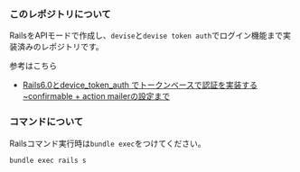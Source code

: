 ### このレポジトリについて

RailsをAPIモードで作成し、`devise`と`devise token auth`でログイン機能まで実装済みのレポジトリです。

参考はこちら
- [Rails6.0とdevice_token_auth でトークンベースで認証を実装する~confirmable + action mailerの設定まで](https://qiita.com/mtoyopet/items/076b623ac72f4f83c5f6)

### コマンドについて

Railsコマンド実行時は`bundle exec`をつけてください。

`bundle exec rails s`
